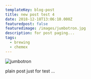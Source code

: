 ```yaml
---
templateKey: blog-post
title: new post test 4
date: 2018-12-18T13:06:10.000Z
featuredpost: false
featuredimage: /images/jumbotron.jpg
description: for post paging...
tags:
  - brewing
  - chemex
---
```


![jumbotron](/images/jumbotron.jpg)

plain post just for test ...

